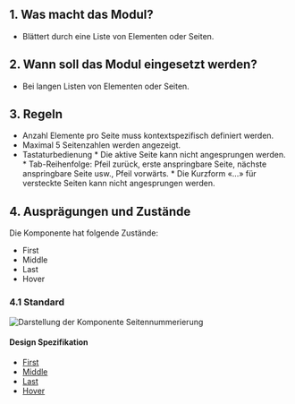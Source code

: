 ## 1. Was macht das Modul?
* Blättert durch eine Liste von Elementen oder Seiten.

## 2. Wann soll das Modul eingesetzt werden?
* Bei langen Listen von Elementen oder Seiten.

## 3. Regeln
* Anzahl Elemente pro Seite muss kontextspezifisch definiert werden.
* Maximal 5 Seitenzahlen werden angezeigt.
* Tastaturbedienung
		* Die aktive Seite kann nicht angesprungen werden.
		* Tab-Reihenfolge: Pfeil zurück, erste anspringbare Seite, nächste anspringbare Seite usw., Pfeil vorwärts.
		*  Die Kurzform «...» für versteckte Seiten kann nicht angesprungen werden.

## 4. Ausprägungen und Zustände
Die Komponente hat folgende Zustände:
* First
* Middle
* Last
* Hover

### 4.1 Standard
![Darstellung der Komponente Seitennummerierung](https://raw.githubusercontent.com/sbb-design-systems/sbb-design-system/master/webapp/components/pagination/images/pagination_default.png 'class: image')

#### Design Spezifikation
* [First](https://sbb.invisionapp.com/d/main#/console/17140415/355318548/inspect)
* [Middle](https://sbb.invisionapp.com/d/main#/console/17140415/355318549/inspect)
* [Last](https://sbb.invisionapp.com/d/main#/console/17140415/355318550/inspect)
* [Hover](https://sbb.invisionapp.com/d/main#/console/17140415/355318552/inspect)
